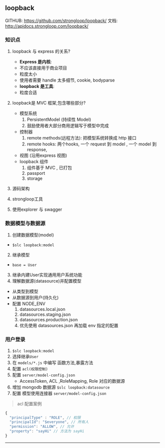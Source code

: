 ## loopback

GITHUB:  <https://github.com/strongloop/loopback/>
文档: <http://apidocs.strongloop.com/loopback/>

### 知识点

1. loopback 与 express 的关系?
    - __Express 是内核__:
    - 不应该直接用于商业项目
    - 粒度太小
    - 使用者需要 handle 太多细节, cookie, bodyparse
    - __loopback 是工具__:
    - 粒度合适
2. loopback是 MVC 框架,包含哪些部分?
    - 模型系统
      1. PersistentModel (持续性 Model)
      2. 鼓励使用者大部分商用逻辑写于模型中完成
    - 控制器
      1. remote methods(远程方法): 把模型系统转换成 http 接口
      2. remote hooks: 两个hooks, 一个 request 到 model , 一个 model 到 response,
    - 视图 (沿用express 视图)
    - loopback 组件
      1. 组件基于 MVC , 已打包
      2. passport
      3. storage
3. 源码架构

4. strongloop工具
5. 使用explorer 与 swagger


### 数据模型与数据源

1. 创建数据模型(model)
  - `$slc loopback:model`
2. 继承模型
  - `base = User`
3. 继承内建User实现通用用户系统功能
4. 理解数据源(datasource)并配置模型
  - 从类型到模型
  - 从数据源到用户(持久化)
  - 配置 NODE_ENV
    1. datasources.local.json
    2. datasources.staging.json
    3. datasources.production.json
    4. 优先使用 datasources.json 再加载 env 指定的配置

### 用户登录

1. `$slc loopback:model`
2. 选择继承`User`
3. 在 `models/*.js` 中编写 函数方法,暴露方法
4. 配置 `acl(权限控制)`
5. 配置 `server/model-config.json`
    - AccessToken, ACL ,RoleMapping, Role 对应的数据源
6. 增加 mongodb 数据源 `$slc loopback:datasource`
7. 配置 模型使用连接器 `server/model-config.json`

> acl 配置案例
```js
{
  "principalType" : "ROLE", // 权限
  "principalId": "$everyone", // 所有人
  "permission": "ALLOW", // 允许
  "property": "sayHi" // 方法为 sayHi
}
```



- - - -
